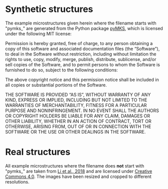 # Synthetic structures
The example microstructures given herein where the filename starts with "pymks_" are generated from the Python package [pyMKS](https://materialsinnovation.github.io/pymks/index.html), which is licensed under the following MIT license:

Permission is hereby granted, free of charge, to any person obtaining a copy of this software and associated documentation files (the “Software”), to deal in the Software without restriction, including without limitation the rights to use, copy, modify, merge, publish, distribute, sublicense, and/or sell copies of the Software, and to permit persons to whom the Software is furnished to do so, subject to the following conditions:

The above copyright notice and this permission notice shall be included in all copies or substantial portions of the Software.

THE SOFTWARE IS PROVIDED “AS IS”, WITHOUT WARRANTY OF ANY KIND, EXPRESS OR IMPLIED, INCLUDING BUT NOT LIMITED TO THE WARRANTIES OF MERCHANTABILITY, FITNESS FOR A PARTICULAR PURPOSE AND NONINFRINGEMENT. IN NO EVENT SHALL THE AUTHORS OR COPYRIGHT HOLDERS BE LIABLE FOR ANY CLAIM, DAMAGES OR OTHER LIABILITY, WHETHER IN AN ACTION OF CONTRACT, TORT OR OTHERWISE, ARISING FROM, OUT OF OR IN CONNECTION WITH THE SOFTWARE OR THE USE OR OTHER DEALINGS IN THE SOFTWARE.

# Real structures
All example microstructures where the filename does **not** start with "pymks_" are taken from [Li et al., 2018](https://www.nature.com/articles/s41598-018-31571-7) and are licensed under [Creative Commons 4.0](https://creativecommons.org/licenses/by/4.0/). The images have been resized and cropped to different resolutions.
